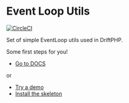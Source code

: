 # Event Loop Utils

[![CircleCI](https://circleci.com/gh/driftphp/event-loop-utils.svg?style=svg)](https://circleci.com/gh/driftphp/event-loop-utils)

Set of simple EventLoop utils used in DriftPHP.

Some first steps for you!

- [Go to DOCS](https://driftphp.io/#/?id=event-loop-utils)

or

- [Try a demo](https://github.com/driftphp/demo)
- [Install the skeleton](https://github.com/driftphp/skeleton)